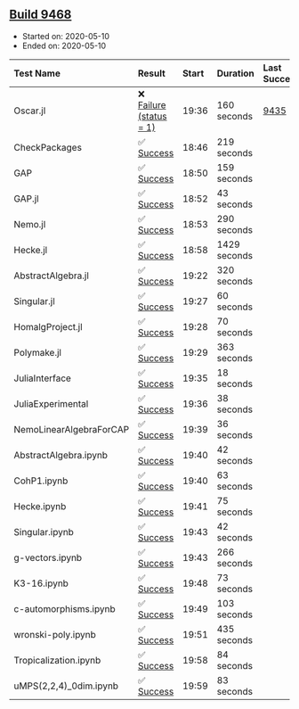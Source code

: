 ## [Build 9468](https://oscarci.mathematik.uni-kl.de/job/oscar/9468/)

* Started on: 2020-05-10
* Ended on: 2020-05-10

| Test Name    | Result | Start | Duration | Last Success | First Failure |
|:-------------|:-------|:------|:---------|:-------------|:--------------|
| Oscar.jl | ❌ [Failure (status = 1)](https://oscarci.mathematik.uni-kl.de/job/oscar/9468/artifact/logs/build-9468/Oscar.jl.log) | 19:36 | 160 seconds | [9435](https://oscarci.mathematik.uni-kl.de/job/oscar/9435/) | [9436](https://oscarci.mathematik.uni-kl.de/job/oscar/9436/) |
| CheckPackages | ✅ [Success](https://oscarci.mathematik.uni-kl.de/job/oscar/9468/artifact/logs/build-9468/CheckPackages.log) | 18:46 | 219 seconds |  |  |
| GAP | ✅ [Success](https://oscarci.mathematik.uni-kl.de/job/oscar/9468/artifact/logs/build-9468/GAP.log) | 18:50 | 159 seconds |  |  |
| GAP.jl | ✅ [Success](https://oscarci.mathematik.uni-kl.de/job/oscar/9468/artifact/logs/build-9468/GAP.jl.log) | 18:52 | 43 seconds |  |  |
| Nemo.jl | ✅ [Success](https://oscarci.mathematik.uni-kl.de/job/oscar/9468/artifact/logs/build-9468/Nemo.jl.log) | 18:53 | 290 seconds |  |  |
| Hecke.jl | ✅ [Success](https://oscarci.mathematik.uni-kl.de/job/oscar/9468/artifact/logs/build-9468/Hecke.jl.log) | 18:58 | 1429 seconds |  |  |
| AbstractAlgebra.jl | ✅ [Success](https://oscarci.mathematik.uni-kl.de/job/oscar/9468/artifact/logs/build-9468/AbstractAlgebra.jl.log) | 19:22 | 320 seconds |  |  |
| Singular.jl | ✅ [Success](https://oscarci.mathematik.uni-kl.de/job/oscar/9468/artifact/logs/build-9468/Singular.jl.log) | 19:27 | 60 seconds |  |  |
| HomalgProject.jl | ✅ [Success](https://oscarci.mathematik.uni-kl.de/job/oscar/9468/artifact/logs/build-9468/HomalgProject.jl.log) | 19:28 | 70 seconds |  |  |
| Polymake.jl | ✅ [Success](https://oscarci.mathematik.uni-kl.de/job/oscar/9468/artifact/logs/build-9468/Polymake.jl.log) | 19:29 | 363 seconds |  |  |
| JuliaInterface | ✅ [Success](https://oscarci.mathematik.uni-kl.de/job/oscar/9468/artifact/logs/build-9468/JuliaInterface.log) | 19:35 | 18 seconds |  |  |
| JuliaExperimental | ✅ [Success](https://oscarci.mathematik.uni-kl.de/job/oscar/9468/artifact/logs/build-9468/JuliaExperimental.log) | 19:36 | 38 seconds |  |  |
| NemoLinearAlgebraForCAP | ✅ [Success](https://oscarci.mathematik.uni-kl.de/job/oscar/9468/artifact/logs/build-9468/NemoLinearAlgebraForCAP.log) | 19:39 | 36 seconds |  |  |
| AbstractAlgebra.ipynb | ✅ [Success](https://oscarci.mathematik.uni-kl.de/job/oscar/9468/artifact/logs/build-9468/AbstractAlgebra.ipynb.log) | 19:40 | 42 seconds |  |  |
| CohP1.ipynb | ✅ [Success](https://oscarci.mathematik.uni-kl.de/job/oscar/9468/artifact/logs/build-9468/CohP1.ipynb.log) | 19:40 | 63 seconds |  |  |
| Hecke.ipynb | ✅ [Success](https://oscarci.mathematik.uni-kl.de/job/oscar/9468/artifact/logs/build-9468/Hecke.ipynb.log) | 19:41 | 75 seconds |  |  |
| Singular.ipynb | ✅ [Success](https://oscarci.mathematik.uni-kl.de/job/oscar/9468/artifact/logs/build-9468/Singular.ipynb.log) | 19:43 | 42 seconds |  |  |
| g-vectors.ipynb | ✅ [Success](https://oscarci.mathematik.uni-kl.de/job/oscar/9468/artifact/logs/build-9468/g-vectors.ipynb.log) | 19:43 | 266 seconds |  |  |
| K3-16.ipynb | ✅ [Success](https://oscarci.mathematik.uni-kl.de/job/oscar/9468/artifact/logs/build-9468/K3-16.ipynb.log) | 19:48 | 73 seconds |  |  |
| c-automorphisms.ipynb | ✅ [Success](https://oscarci.mathematik.uni-kl.de/job/oscar/9468/artifact/logs/build-9468/c-automorphisms.ipynb.log) | 19:49 | 103 seconds |  |  |
| wronski-poly.ipynb | ✅ [Success](https://oscarci.mathematik.uni-kl.de/job/oscar/9468/artifact/logs/build-9468/wronski-poly.ipynb.log) | 19:51 | 435 seconds |  |  |
| Tropicalization.ipynb | ✅ [Success](https://oscarci.mathematik.uni-kl.de/job/oscar/9468/artifact/logs/build-9468/Tropicalization.ipynb.log) | 19:58 | 84 seconds |  |  |
| uMPS(2,2,4)_0dim.ipynb | ✅ [Success](https://oscarci.mathematik.uni-kl.de/job/oscar/9468/artifact/logs/build-9468/uMPS-2-2-4-_0dim.ipynb.log) | 19:59 | 83 seconds |  |  |
